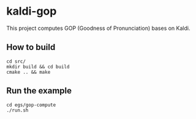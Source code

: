 
# kaldi-gop
This project computes GOP (Goodness of Pronunciation) bases on Kaldi.

## How to build
```
cd src/
mkdir build && cd build
cmake .. && make
```
## Run the example
```
cd egs/gop-compute
./run.sh
